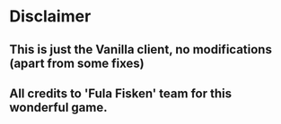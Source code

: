 # Disclaimer
## This is just the Vanilla client, no modifications (apart from some fixes)
## All credits to 'Fula Fisken' team for this wonderful game.
